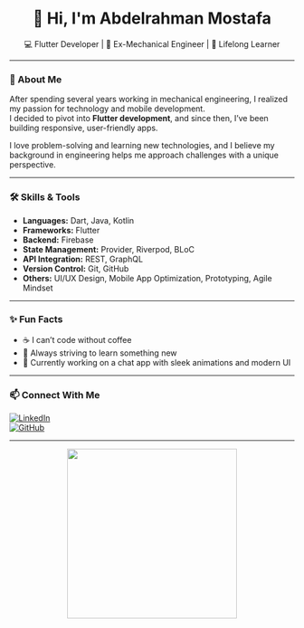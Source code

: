 <h1 align="center">👋 Hi, I'm Abdelrahman Mostafa</h1>

<p align="center">
  💻 Flutter Developer | 🚀 Ex-Mechanical Engineer | 🧠 Lifelong Learner
</p>

---

### 📌 About Me

After spending several years working in mechanical engineering, I realized my passion for technology and mobile development.  
I decided to pivot into **Flutter development**, and since then, I’ve been building responsive, user-friendly apps.

I love problem-solving and learning new technologies, and I believe my background in engineering helps me approach challenges with a unique perspective.

---

### 🛠 Skills & Tools

- **Languages:** Dart, Java, Kotlin  
- **Frameworks:** Flutter  
- **Backend:** Firebase  
- **State Management:** Provider, Riverpod, BLoC  
- **API Integration:** REST, GraphQL  
- **Version Control:** Git, GitHub  
- **Others:** UI/UX Design, Mobile App Optimization, Prototyping, Agile Mindset

---

### ✨ Fun Facts

- ☕ I can’t code without coffee  
- 🎯 Always striving to learn something new  
- 📱 Currently working on a chat app with sleek animations and modern UI  

---

### 📫 Connect With Me

[![LinkedIn](https://img.shields.io/badge/LinkedIn-0077B5?style=flat&logo=linkedin&logoColor=white)](https://linkedin.com)  
[![GitHub](https://img.shields.io/badge/GitHub-000?style=flat&logo=github&logoColor=white)](https://github.com/abdelrahman-mostafa95)

---

<p align="center">
  <img src="https://media.giphy.com/media/qgQUggAC3Pfv687qPC/giphy.gif" width="300" />
</p>
